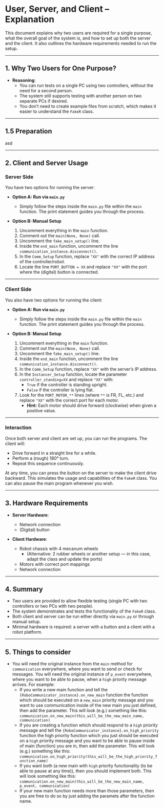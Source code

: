 # User, Server, and Client – Explanation

This document explains why two users are required for a single purpose, what the overall goal of the system is, and how to set up both the server and the client. It also outlines the hardware requirements needed to run the setup.

---

## 1. Why Two Users for One Purpose?

- **Reasoning**:
  - You can run tests on a single PC using two controllers, without the need for a second person.
  - The system still supports testing with another person on two separate PCs if desired.
  - You don’t need to create example files from scratch, which makes it easier to understand the `FakeR` class.

---

## 1.5 Preparation

asd

---

## 2. Client and Server Usage

### Server Side

You have two options for running the server:

- **Option A: Run via `main.py`**
  
  - Simply follow the steps inside the `main.py` file within the `main` function. The print statement guides you through the process.

- **Option B: Manual Setup**
  
  1. Uncomment everything in the `main` function.
  2. Comment out the `main(None, None)` call.
  3. Uncomment the `fake_main_setup()` line.
  4. Inside the `end_main` function, uncomment the line `communication_instance.disconnect()`.
  5. In the `Comm_Setup` function, replace `"XX"` with the correct IP address of the controller/robot.
  6. Locate the line `PORT_BUTTON = XX` and replace `"XX"` with the port where the (digital) button is connected.

---

### Client Side

You also have two options for running the client:

- **Option A: Run via `main.py`**
  
  - Simply follow the steps inside the `main.py` file within the `main` function. The print statement guides you through the process.

- **Option B: Manual Setup**
  
  1. Uncomment everything in the `main` function.
  2. Comment out the `main(None, None)` call.
  3. Uncomment the `fake_main_setup()` line.
  4. Inside the `end_main` function, uncomment the line `communication_instance.disconnect()`.
  5. In the `Comm_Setup` function, replace `"XX"` with the server’s IP address.
  6. In the `Instancer_Setup` function, locate the parameter `controller_standing=XX` and replace `"XX"` with:
     - `True` if the controller is standing upright.
     - `False` if the controller is lying flat.
  7. Look for the `PORT_MOTOR_**` lines (where `**` is FR, FL, etc.) and replace `"XX"` with the correct port for each motor.
     - **Hint:** Each motor should drive forward (clockwise) when given a positive value.

---

### Interaction

Once both server and client are set up, you can run the programs. The client will:

- Drive forward in a straight line for a while.
- Perform a (rough) 180° turn.
- Repeat this sequence continuously.

At any time, you can press the button on the server to make the client drive backward. This simulates the usage and capabilities of the `FakeR` class. You can also pause the main program whenever you wish.

---

## 3. Hardware Requirements

- **Server Hardware**:
  
  - Network connection
  - (Digital) button

- **Client Hardware**:
  
  - Robot chassis with 4 mecanum wheels
    - (Alternative: 2 rubber wheels or another setup — in this case, adapt the class and update the ports)
  - Motors with correct port mappings
  - Network connection

---

## 4. Summary

- Two users are provided to allow flexible testing (single PC with two controllers or two PCs with two people).
- The system demonstrates and tests the functionality of the `FakeR` class.
- Both client and server can be run either directly via `main.py` or through manual setup.
- Minimal hardware is required: a server with a button and a client with a robot platform.

---

## 5. Things to consider

- You will need the original instance from the `main` method for `communication` everywhere, where you want to send or check for messages. You will need the original instance of `p_event` everywhere, where you want to be able to pause, when a `high` priority message arrives. For example:
  - If you write a new main function and tell the `{RoboCommunicator_instance}.on_new_main` function the function which should be executed on a `new_main` priority message and you want to use communication inside of the new main you just defined, then add the parameter. This will look (e.g.) something like this: `communication.on_new_main(this_will_be_the_new_main_name, communication)`
  - If you are creating a function which should respond to a `high` priority message and tell the `{RoboCommunicator_instance}.on_high_priority` function the high priority function which you just should be executed on a `high` priority message and you want to be able to pause inside of main (function) you are in, then add the parameter. This will look (e.g.) something like this: `communication.on_high_priority(this_will_be_the_high_priority_function_name)`
  - If you want both (a new main with `high` priority functionality (to be able to pause at any time)), then you should implement both. This will look something like this: `communication.on_new_main(this_will_be_the_new_main_name, p_event, communication)`
  - If your new main function needs more than those parameters, then you are free to do so by just adding the paramets after the function name.
